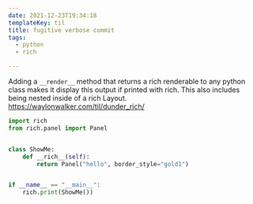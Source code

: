 ```yaml
---
date: 2021-12-23T19:34:18
templateKey: til
title: fugitive verbose commit
tags:
  - python
  - rich

---
```


Adding a `__render__` method that returns a rich renderable to any python class
makes it display this output if printed with rich.  This also includes being
nested inside of a rich Layout.
https://waylonwalker.com/til/dunder_rich/

``` python
import rich
from rich.panel import Panel


class ShowMe:
    def __rich__(self):
        return Panel("hello", border_style="gold1")


if __name__ == "__main__":
    rich.print(ShowMe())
```
